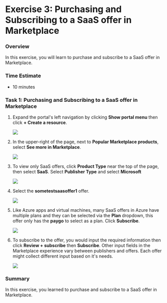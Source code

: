 # Exercise 3: Purchasing and Subscribing to a SaaS offer in Marketplace

### Overview

In this exercise, you will learn to purchase and subscribe to a SaaS offer in Marketplace.

### Time Estimate

- 10 minutes

### Task 1: Purchasing and Subscribing to a SaaS offer in Marketplace

1. Expand the portal's left navigation by clicking **Show portal menu** then click **+ Create a resource**.

    ![](Exercise3Images/media/ExpandPortal.png)

2. In the upper-right of the page, next to **Popular Marketplace products**, select **See more in Marketplace**.

    ![](Exercise3Images/media/SeeMore.png)

3. To view only SaaS offers, click **Product Type** near the top of the page, then select **SaaS**. Select **Publisher Type** and select **Microsoft**

    ![](Exercise3Images/media/FilterSaaS2.png)

4. Select the **sometestsaasoffer1** offer. 

    ![](Exercise3Images/media/SelectSaaSoffer.png)

5. Like Azure apps and virtual machines, many SaaS offers in Azure have multiple plans and they can be selected via the **Plan** dropdown, this offer only has the **paygo** to select as a plan. Click **Subscribe**. 

    ![](Exercise3Images/media/Plans2.png)

6. To subscribe to the offer, you would input the required information then click **Review + subscribe** then **Subscribe**. Other input fields in the Marketplace experience vary between publishers and offers. Each offer might collect different input based on it's needs.

    ![](Exercise3Images/media/Input2.png)

### Summary

In this exercise, you learned to purchase and subscribe to a SaaS offer in Marketplace.
